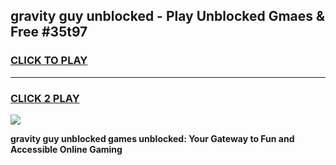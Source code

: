 
## gravity guy unblocked - Play Unblocked Gmaes & Free #35t97
<h3>
<a href="https://news.freeplayer.one?title=gravity_guy_unblocked&ref=03M">CLICK TO PLAY</a></h3>
<hr>

<h3>
<a href="https://news.freeplayer.one?title=gravity_guy_unblocked&ref=03M">CLICK 2 PLAY</a>
  
</h3>

<a href="https://news.freeplayer.one?title=gravity_guy_unblocked&ref=03M"><img src="https://clearcache.store/games.png"></a>


**gravity guy unblocked games unblocked: Your Gateway to Fun and Accessible Online Gaming**
